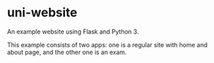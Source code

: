 uni-website
===========

An example website using Flask and Python 3.

This example consists of two apps: one is a regular site with home and about page,
and the other one is an exam.
